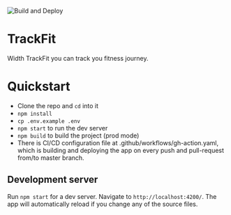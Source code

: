 ![Build and Deploy](https://github.com/martinboykov/TrackFit/workflows/Build%20and%20Deploy/badge.svg)
# TrackFit
Width TrackFit you can track you fitness journey.
# Quickstart

* Clone the repo and `cd` into it
* `npm install`
* `cp .env.example .env`
* `npm start` to run the dev server
* `npm build` to build the project (prod mode)
* There is CI/CD configuration file at .github/workflows/gh-action.yaml, which is building and deploying the app on every push and pull-request from/to master branch.

## Development server

Run `npm start` for a dev server. Navigate to `http://localhost:4200/`. The app will automatically reload if you change any of the source files.

